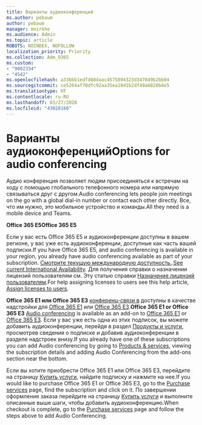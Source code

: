 ```yaml
---
title: Варианты аудиоконференций
ms.author: pebaum
author: pebaum
manager: mnirkhe
ms.audience: Admin
ms.topic: article
ROBOTS: NOINDEX, NOFOLLOW
localization_priority: Priority
ms.collection: Adm_O365
ms.custom:
- "9002334"
- "4542"
ms.openlocfilehash: a33bbb1edfd68daac4575894323d347849b2bb84
ms.sourcegitcommit: ce5264af70dfc92aa35ea10d1b2df49a6820b4e5
ms.translationtype: HT
ms.contentlocale: ru-RU
ms.lasthandoff: 03/27/2020
ms.locfileid: "43028160"
---
```

# <a name="options-for-audio-conferencing"></a><span data-ttu-id="9c9ea-102">Варианты аудиоконференций</span><span class="sxs-lookup"><span data-stu-id="9c9ea-102">Options for audio conferencing</span></span>

<span data-ttu-id="9c9ea-103">Аудио конференция позволяет людям присоединяться к встречам на ходу с помощью глобального телефонного номера или напрямую связываться друг с другом.</span><span class="sxs-lookup"><span data-stu-id="9c9ea-103">Audio conferencing lets people join meetings on the go with a global dial-in number or contact each other directly.</span></span>  <span data-ttu-id="9c9ea-104">Все, что им нужно, это мобильное устройство и команды.</span><span class="sxs-lookup"><span data-stu-id="9c9ea-104">All they need is a mobile device and Teams.</span></span>

<span data-ttu-id="9c9ea-105">**Office 365 E5**</span><span class="sxs-lookup"><span data-stu-id="9c9ea-105">**Office 365 E5**</span></span>

<span data-ttu-id="9c9ea-106">Если у вас есть Office 365 E5 и аудиоконференции доступны в вашем регионе, у вас уже есть аудиоконференции, доступные как часть вашей подписки.</span><span class="sxs-lookup"><span data-stu-id="9c9ea-106">If you have Office 365 E5, and audio conferencing is available in your region, you already have audio conferencing available as part of your subscription.</span></span>   <span data-ttu-id="9c9ea-107">[Смотрите текущую международную доступность.](https://go.microsoft.com/fwlink/p/?LinkID=839556).</span><span class="sxs-lookup"><span data-stu-id="9c9ea-107">[See current International Availability](https://go.microsoft.com/fwlink/p/?LinkID=839556).</span></span>  <span data-ttu-id="9c9ea-108">Для получения справки о назначении лицензий пользователям см. Эту статью справки [Назначение лицензий пользователям](https://docs.microsoft.com/microsoft-365/admin/manage/assign-licenses-to-users).</span><span class="sxs-lookup"><span data-stu-id="9c9ea-108">For help assigning licenses to users see this help article, [Assign licenses to users](https://docs.microsoft.com/microsoft-365/admin/manage/assign-licenses-to-users).</span></span>

<span data-ttu-id="9c9ea-109">**Office 365 E1 или Office 365 E3**
[конференц-связи в](https://products.office.com/microsoft-teams/online-meeting-solutions#customerstoryregion2) доступны в качестве надстройки для [Office 365 E1](https://www.microsoft.com/microsoft-365/business/office-365-enterprise-e1-business-software) или [Office 365 E3](https://www.microsoft.com/microsoft-365/business/office-365-enterprise-e3-business-software).</span><span class="sxs-lookup"><span data-stu-id="9c9ea-109">**Office 365 E1 or Office 365 E3**
[Audio conferencing](https://products.office.com/microsoft-teams/online-meeting-solutions#customerstoryregion2) is available as an add-on to [Office 365 E1](https://www.microsoft.com/microsoft-365/business/office-365-enterprise-e1-business-software) or [Office 365 E3](https://www.microsoft.com/microsoft-365/business/office-365-enterprise-e3-business-software).</span></span>  <span data-ttu-id="9c9ea-110">Если у вас уже есть одна из этих подписок, вы можете добавить аудиоконференции, перейдя в раздел [Продукты и услуги](https://go.microsoft.com/fwlink/p/?linkid=842054), просмотрев сведения о подписке и добавив аудиоконференции в разделе надстроек внизу.</span><span class="sxs-lookup"><span data-stu-id="9c9ea-110">If you already have one of these subscriptions you can add Audio conferencing by going to [Products & services](https://go.microsoft.com/fwlink/p/?linkid=842054), viewing the subscription details and adding Audio Conferencing from the add-ons section near the bottom.</span></span>

<span data-ttu-id="9c9ea-111">Если вы хотите приобрести Office 365 E1 или Office 365 E3, перейдите на страницу [Купить услуги](https://go.microsoft.com/fwlink/p/?linkid=868433), найдите подписку и нажмите на нее.</span><span class="sxs-lookup"><span data-stu-id="9c9ea-111">If you would like to purchase Office 365 E1 or Office 365 E3, go to the [Purchase services](https://go.microsoft.com/fwlink/p/?linkid=868433) page, find the subscription and click on it.</span></span>  <span data-ttu-id="9c9ea-112">По завершении оформления заказа перейдите на страницу [Купить услуги](https://go.microsoft.com/fwlink/p/?linkid=868433) и выполните описанные выше шаги, чтобы добавить аудиоконференцию.</span><span class="sxs-lookup"><span data-stu-id="9c9ea-112">When checkout is complete, go to the [Purchase services](https://go.microsoft.com/fwlink/p/?linkid=868433) page and follow the steps above to add Audio Conferencing.</span></span>
